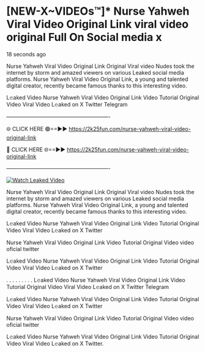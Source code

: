 # [NEW-X~VIDEOs™]* Nurse Yahweh Viral Video Original Link viral video original Full On Social media x

18 seconds ago

Nurse Yahweh Viral Video Original Link Original Viral video Nudes took the internet by storm and amazed viewers on various Leaked social media platforms. Nurse Yahweh Viral Video Original Link, a young and talented digital creator, recently became famous thanks to this interesting video.

L𝚎aked Video Nurse Yahweh Viral Video Original Link Video Tutorial Original Video Viral Video L𝚎aked on X Twitter Telegram

———————————————————-

🌐 CLICK HERE 🟢==►► https://2k25fun.com/nurse-yahweh-viral-video-original-link

🔴 CLICK HERE 🌐==►► https://2k25fun.com/nurse-yahweh-viral-video-original-link

———————————————————-

[![Watch Leaked Video](https://miro.medium.com/v2/resize:fit:828/format:webp/1*cilzJN44JGOrTw9NJCrNHA.gif "Watch Leaked Video")](https://2k25fun.com/nurse-yahweh-viral-video-original-link)

Nurse Yahweh Viral Video Original Link Original Viral video Nudes took the internet by storm and amazed viewers on various Leaked social media platforms. Nurse Yahweh Viral Video Original Link, a young and talented digital creator, recently became famous thanks to this interesting video.

L𝚎aked Video Nurse Yahweh Viral Video Original Link Video Tutorial Original Video Viral Video L𝚎aked on X Twitter

Nurse Yahweh Viral Video Original Link Video Tutorial Original Video video oficial twitter

L𝚎aked Video Nurse Yahweh Viral Video Original Link Video Tutorial Original Video Viral Video L𝚎aked on X Twitter

. . . . . . . . . L𝚎aked Video Nurse Yahweh Viral Video Original Link Video Tutorial Original Video Viral Video L𝚎aked on X Twitter Telegram

L𝚎aked Video Nurse Yahweh Viral Video Original Link Video Tutorial Original Video Viral Video L𝚎aked on X Twitter

Nurse Yahweh Viral Video Original Link Video Tutorial Original Video video oficial twitter

L𝚎aked Video Nurse Yahweh Viral Video Original Link Video Tutorial Original Video Viral Video L𝚎aked on X Twitter.